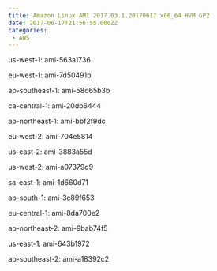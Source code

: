 ```yaml
---
title: Amazon Linux AMI 2017.03.1.20170617 x86_64 HVM GP2
date: 2017-06-17T21:56:55.000ZZ
categories:
 - AWS
---
```


us-west-1: ami-563a1736

eu-west-1: ami-7d50491b

ap-southeast-1: ami-58d65b3b

ca-central-1: ami-20db6444

ap-northeast-1: ami-bbf2f9dc

eu-west-2: ami-704e5814

us-east-2: ami-3883a55d

us-west-2: ami-a07379d9

sa-east-1: ami-1d660d71

ap-south-1: ami-3c89f653

eu-central-1: ami-8da700e2

ap-northeast-2: ami-9bab74f5

us-east-1: ami-643b1972

ap-southeast-2: ami-a18392c2

